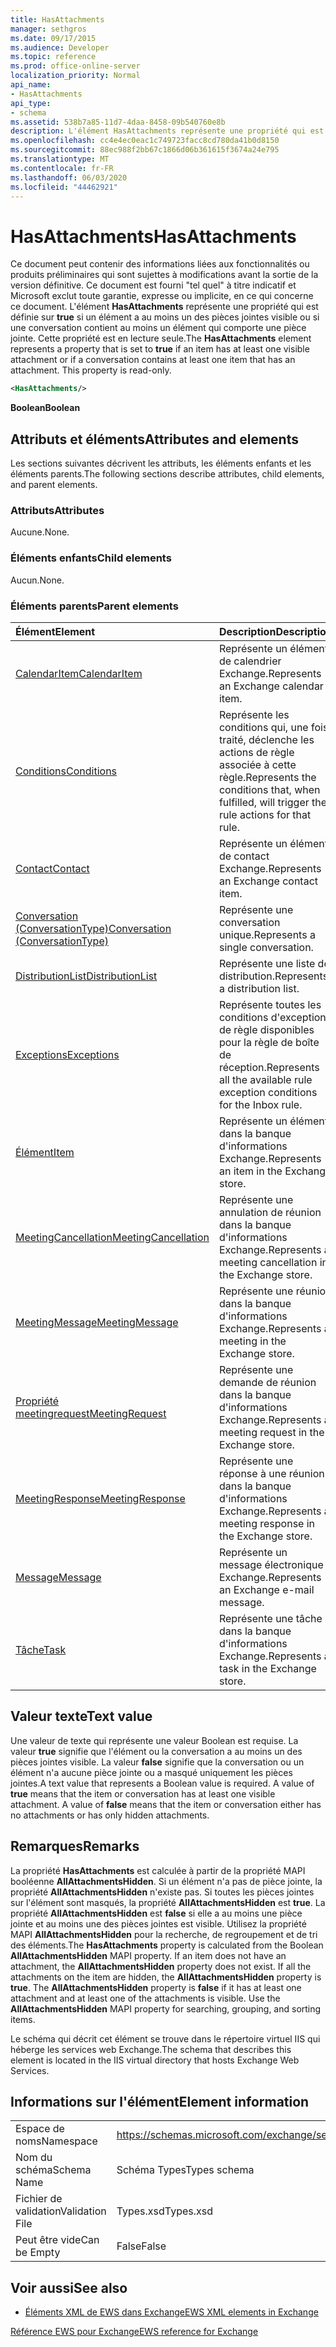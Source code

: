 ```yaml
---
title: HasAttachments
manager: sethgros
ms.date: 09/17/2015
ms.audience: Developer
ms.topic: reference
ms.prod: office-online-server
localization_priority: Normal
api_name:
- HasAttachments
api_type:
- schema
ms.assetid: 538b7a85-11d7-4daa-8458-09b540760e8b
description: L'élément HasAttachments représente une propriété qui est définie sur true si un élément a au moins un des pièces jointes visible ou si une conversation contient au moins un élément qui comporte une pièce jointe. Cette propriété est en lecture seule.
ms.openlocfilehash: cc4e4ec0eac1c749723facc8cd780da41b0d8150
ms.sourcegitcommit: 88ec988f2bb67c1866d06b361615f3674a24e795
ms.translationtype: MT
ms.contentlocale: fr-FR
ms.lasthandoff: 06/03/2020
ms.locfileid: "44462921"
---
```

# <a name="hasattachments"></a><span data-ttu-id="b8321-104">HasAttachments</span><span class="sxs-lookup"><span data-stu-id="b8321-104">HasAttachments</span></span>

<span data-ttu-id="b8321-p102">Ce document peut contenir des informations liées aux fonctionnalités ou produits préliminaires qui sont sujettes à modifications avant la sortie de la version définitive. Ce document est fourni "tel quel" à titre indicatif et Microsoft exclut toute garantie, expresse ou implicite, en ce qui concerne ce document. L'élément **HasAttachments** représente une propriété qui est définie sur **true** si un élément a au moins un des pièces jointes visible ou si une conversation contient au moins un élément qui comporte une pièce jointe. Cette propriété est en lecture seule.</span><span class="sxs-lookup"><span data-stu-id="b8321-p102">The **HasAttachments** element represents a property that is set to **true** if an item has at least one visible attachment or if a conversation contains at least one item that has an attachment. This property is read-only.</span></span> 
  
```XML
<HasAttachments/>
```

 <span data-ttu-id="b8321-107">**Boolean**</span><span class="sxs-lookup"><span data-stu-id="b8321-107">**Boolean**</span></span>
## <a name="attributes-and-elements"></a><span data-ttu-id="b8321-108">Attributs et éléments</span><span class="sxs-lookup"><span data-stu-id="b8321-108">Attributes and elements</span></span>

<span data-ttu-id="b8321-109">Les sections suivantes décrivent les attributs, les éléments enfants et les éléments parents.</span><span class="sxs-lookup"><span data-stu-id="b8321-109">The following sections describe attributes, child elements, and parent elements.</span></span>
  
### <a name="attributes"></a><span data-ttu-id="b8321-110">Attributs</span><span class="sxs-lookup"><span data-stu-id="b8321-110">Attributes</span></span>

<span data-ttu-id="b8321-111">Aucune.</span><span class="sxs-lookup"><span data-stu-id="b8321-111">None.</span></span>
  
### <a name="child-elements"></a><span data-ttu-id="b8321-112">Éléments enfants</span><span class="sxs-lookup"><span data-stu-id="b8321-112">Child elements</span></span>

<span data-ttu-id="b8321-113">Aucun.</span><span class="sxs-lookup"><span data-stu-id="b8321-113">None.</span></span>
  
### <a name="parent-elements"></a><span data-ttu-id="b8321-114">Éléments parents</span><span class="sxs-lookup"><span data-stu-id="b8321-114">Parent elements</span></span>

|<span data-ttu-id="b8321-115">**Élément**</span><span class="sxs-lookup"><span data-stu-id="b8321-115">**Element**</span></span>|<span data-ttu-id="b8321-116">**Description**</span><span class="sxs-lookup"><span data-stu-id="b8321-116">**Description**</span></span>|
|:-----|:-----|
|[<span data-ttu-id="b8321-117">CalendarItem</span><span class="sxs-lookup"><span data-stu-id="b8321-117">CalendarItem</span></span>](calendaritem.md) <br/> |<span data-ttu-id="b8321-118">Représente un élément de calendrier Exchange.</span><span class="sxs-lookup"><span data-stu-id="b8321-118">Represents an Exchange calendar item.</span></span>  <br/> |
|[<span data-ttu-id="b8321-119">Conditions</span><span class="sxs-lookup"><span data-stu-id="b8321-119">Conditions</span></span>](conditions.md) <br/> |<span data-ttu-id="b8321-120">Représente les conditions qui, une fois traité, déclenche les actions de règle associée à cette règle.</span><span class="sxs-lookup"><span data-stu-id="b8321-120">Represents the conditions that, when fulfilled, will trigger the rule actions for that rule.</span></span>  <br/> |
|[<span data-ttu-id="b8321-121">Contact</span><span class="sxs-lookup"><span data-stu-id="b8321-121">Contact</span></span>](contact.md) <br/> |<span data-ttu-id="b8321-122">Représente un élément de contact Exchange.</span><span class="sxs-lookup"><span data-stu-id="b8321-122">Represents an Exchange contact item.</span></span>  <br/> |
|[<span data-ttu-id="b8321-123">Conversation (ConversationType)</span><span class="sxs-lookup"><span data-stu-id="b8321-123">Conversation (ConversationType)</span></span>](conversation-conversationtype.md) <br/> |<span data-ttu-id="b8321-124">Représente une conversation unique.</span><span class="sxs-lookup"><span data-stu-id="b8321-124">Represents a single conversation.</span></span>  <br/> |
|[<span data-ttu-id="b8321-125">DistributionList</span><span class="sxs-lookup"><span data-stu-id="b8321-125">DistributionList</span></span>](distributionlist.md) <br/> |<span data-ttu-id="b8321-126">Représente une liste de distribution.</span><span class="sxs-lookup"><span data-stu-id="b8321-126">Represents a distribution list.</span></span>  <br/> |
|[<span data-ttu-id="b8321-127">Exceptions</span><span class="sxs-lookup"><span data-stu-id="b8321-127">Exceptions</span></span>](exceptions.md) <br/> |<span data-ttu-id="b8321-128">Représente toutes les conditions d'exception de règle disponibles pour la règle de boîte de réception.</span><span class="sxs-lookup"><span data-stu-id="b8321-128">Represents all the available rule exception conditions for the Inbox rule.</span></span>  <br/> |
|[<span data-ttu-id="b8321-129">Élément</span><span class="sxs-lookup"><span data-stu-id="b8321-129">Item</span></span>](item.md) <br/> |<span data-ttu-id="b8321-130">Représente un élément dans la banque d'informations Exchange.</span><span class="sxs-lookup"><span data-stu-id="b8321-130">Represents an item in the Exchange store.</span></span>  <br/> |
|[<span data-ttu-id="b8321-131">MeetingCancellation</span><span class="sxs-lookup"><span data-stu-id="b8321-131">MeetingCancellation</span></span>](meetingcancellation.md) <br/> |<span data-ttu-id="b8321-132">Représente une annulation de réunion dans la banque d'informations Exchange.</span><span class="sxs-lookup"><span data-stu-id="b8321-132">Represents a meeting cancellation in the Exchange store.</span></span>  <br/> |
|[<span data-ttu-id="b8321-133">MeetingMessage</span><span class="sxs-lookup"><span data-stu-id="b8321-133">MeetingMessage</span></span>](meetingmessage.md) <br/> |<span data-ttu-id="b8321-134">Représente une réunion dans la banque d'informations Exchange.</span><span class="sxs-lookup"><span data-stu-id="b8321-134">Represents a meeting in the Exchange store.</span></span>  <br/> |
|[<span data-ttu-id="b8321-135">Propriété meetingrequest</span><span class="sxs-lookup"><span data-stu-id="b8321-135">MeetingRequest</span></span>](meetingrequest.md) <br/> |<span data-ttu-id="b8321-136">Représente une demande de réunion dans la banque d'informations Exchange.</span><span class="sxs-lookup"><span data-stu-id="b8321-136">Represents a meeting request in the Exchange store.</span></span>  <br/> |
|[<span data-ttu-id="b8321-137">MeetingResponse</span><span class="sxs-lookup"><span data-stu-id="b8321-137">MeetingResponse</span></span>](meetingresponse.md) <br/> |<span data-ttu-id="b8321-138">Représente une réponse à une réunion dans la banque d'informations Exchange.</span><span class="sxs-lookup"><span data-stu-id="b8321-138">Represents a meeting response in the Exchange store.</span></span>  <br/> |
|[<span data-ttu-id="b8321-139">Message</span><span class="sxs-lookup"><span data-stu-id="b8321-139">Message</span></span>](message-ex15websvcsotherref.md) <br/> |<span data-ttu-id="b8321-140">Représente un message électronique Exchange.</span><span class="sxs-lookup"><span data-stu-id="b8321-140">Represents an Exchange e-mail message.</span></span>  <br/> |
|[<span data-ttu-id="b8321-141">Tâche</span><span class="sxs-lookup"><span data-stu-id="b8321-141">Task</span></span>](task.md) <br/> |<span data-ttu-id="b8321-142">Représente une tâche dans la banque d'informations Exchange.</span><span class="sxs-lookup"><span data-stu-id="b8321-142">Represents a task in the Exchange store.</span></span>  <br/> |
   
## <a name="text-value"></a><span data-ttu-id="b8321-143">Valeur texte</span><span class="sxs-lookup"><span data-stu-id="b8321-143">Text value</span></span>

<span data-ttu-id="b8321-p103">Une valeur de texte qui représente une valeur Boolean est requise. La valeur **true** signifie que l'élément ou la conversation a au moins un des pièces jointes visible. La valeur **false** signifie que la conversation ou un élément n'a aucune pièce jointe ou a masqué uniquement les pièces jointes.</span><span class="sxs-lookup"><span data-stu-id="b8321-p103">A text value that represents a Boolean value is required. A value of **true** means that the item or conversation has at least one visible attachment. A value of **false** means that the item or conversation either has no attachments or has only hidden attachments.</span></span> 
  
## <a name="remarks"></a><span data-ttu-id="b8321-147">Remarques</span><span class="sxs-lookup"><span data-stu-id="b8321-147">Remarks</span></span>

<span data-ttu-id="b8321-p104">La propriété **HasAttachments** est calculée à partir de la propriété MAPI booléenne **AllAttachmentsHidden**. Si un élément n'a pas de pièce jointe, la propriété **AllAttachmentsHidden** n'existe pas. Si toutes les pièces jointes sur l'élément sont masqués, la propriété **AllAttachmentsHidden** est **true**. La propriété **AllAttachmentsHidden** est **false** si elle a au moins une pièce jointe et au moins une des pièces jointes est visible. Utilisez la propriété MAPI **AllAttachmentsHidden** pour la recherche, de regroupement et de tri des éléments.</span><span class="sxs-lookup"><span data-stu-id="b8321-p104">The **HasAttachments** property is calculated from the Boolean **AllAttachmentsHidden** MAPI property. If an item does not have an attachment, the **AllAttachmentsHidden** property does not exist. If all the attachments on the item are hidden, the **AllAttachmentsHidden** property is **true**. The **AllAttachmentsHidden** property is **false** if it has at least one attachment and at least one of the attachments is visible. Use the **AllAttachmentsHidden** MAPI property for searching, grouping, and sorting items.</span></span> 
  
<span data-ttu-id="b8321-153">Le schéma qui décrit cet élément se trouve dans le répertoire virtuel IIS qui héberge les services web Exchange.</span><span class="sxs-lookup"><span data-stu-id="b8321-153">The schema that describes this element is located in the IIS virtual directory that hosts Exchange Web Services.</span></span>
  
## <a name="element-information"></a><span data-ttu-id="b8321-154">Informations sur l'élément</span><span class="sxs-lookup"><span data-stu-id="b8321-154">Element information</span></span>

|||
|:-----|:-----|
|<span data-ttu-id="b8321-155">Espace de noms</span><span class="sxs-lookup"><span data-stu-id="b8321-155">Namespace</span></span>  <br/> |https://schemas.microsoft.com/exchange/services/2006/types  <br/> |
|<span data-ttu-id="b8321-156">Nom du schéma</span><span class="sxs-lookup"><span data-stu-id="b8321-156">Schema Name</span></span>  <br/> |<span data-ttu-id="b8321-157">Schéma Types</span><span class="sxs-lookup"><span data-stu-id="b8321-157">Types schema</span></span>  <br/> |
|<span data-ttu-id="b8321-158">Fichier de validation</span><span class="sxs-lookup"><span data-stu-id="b8321-158">Validation File</span></span>  <br/> |<span data-ttu-id="b8321-159">Types.xsd</span><span class="sxs-lookup"><span data-stu-id="b8321-159">Types.xsd</span></span>  <br/> |
|<span data-ttu-id="b8321-160">Peut être vide</span><span class="sxs-lookup"><span data-stu-id="b8321-160">Can be Empty</span></span>  <br/> |<span data-ttu-id="b8321-161">False</span><span class="sxs-lookup"><span data-stu-id="b8321-161">False</span></span>  <br/> |
   
## <a name="see-also"></a><span data-ttu-id="b8321-162">Voir aussi</span><span class="sxs-lookup"><span data-stu-id="b8321-162">See also</span></span>



- [<span data-ttu-id="b8321-163">Éléments XML de EWS dans Exchange</span><span class="sxs-lookup"><span data-stu-id="b8321-163">EWS XML elements in Exchange</span></span>](ews-xml-elements-in-exchange.md)
  
[<span data-ttu-id="b8321-164">Référence EWS pour Exchange</span><span class="sxs-lookup"><span data-stu-id="b8321-164">EWS reference for Exchange</span></span>](ews-reference-for-exchange.md)

